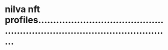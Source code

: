 # nilva nft profiles..................................................................................................
